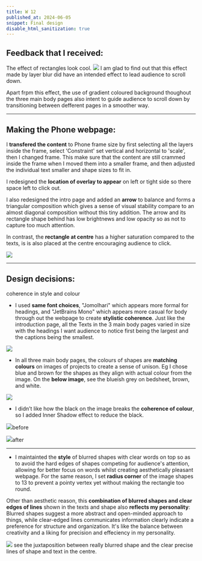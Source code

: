 ```yaml
---
title: W 12
published_at: 2024-06-05
snippet: Final design
disable_html_sanitization: true
---
```



## Feedback that I received: 
The effect of rectangles look cool.
![ ](a4/e.png)
I am glad to find out that this effect made by layer blur did have an intended effect to lead audience to scroll down.

Apart frpm this effect, the use of gradient coloured background thoughout the three main body pages also intent to guide audience to scroll down by transitioning between defferent pages in a smoother way.

-----------------------------------------------------------------------------------------------------------------------------

## Making the Phone webpage:
I **transfered the content** to Phone frame size by first selecting all the layers inside the frame, select 'Constraint' set vertical and horizontal to 'scale', then I changed frame. This make sure that the content are still crammed inside the frame when I moved them into a smaller frame, and then adjusted the individual text smaller and shape sizes to fit in. 

I redesigned the **location of overlay to appear** on left or tight side so there space left to click out.

I also redesigned the intro page and added an **arrow** to balance and forms a triangular composition which gives a sense of visual stability compare to an almost diagonal composition without this tiny addition. The arrow and its rectangle shape behind has low brightnews and low opacity so as not to capture too much attention.

In contrast, the **rectangle at centre** has a higher saturation compared to the texts,  is is also placed at the centre encouraging audience to click.

![ ](a4/tr.png)


-----------------------------------------------------------------------------------------------------------------------------

## Design decisions:
coherence in style and colour

- I used **same font choices**, "Jomolhari" which appears more formal for headings, and "JetBrains Mono" which appears more casual for body through out the webpage to create **stylistic coherence**. Just like the introduction page, all the Texts in the 3 main body pages varied in size with the headings I want audience to notice first being the largest and the captions being the smallest.

![ ](a4/fin.png)



- In all three main body pages, the colours of shapes are **matching colours** on images of projects to create a sense of unison.
Eg I chose blue and brown for the shapes as they align with actual colour from the image.
On the **below image**, see the blueish grey on bedsheet, brown, and white.

![ ](a4/bl.png)



- I didn’t like how the black on the image breaks the **coherence of colour**, so I added Inner Shadow effect to reduce the black.

![ ](a4/bf.png)before

![ ](a4/af.png)after

-----------------------------------------------------------------------------------------------------------------------------

- I maintainted the **style** of blurred shapes with clear words on top so as to avoid the hard edges of shapes competing for audience's attention, allowing for better focus on words whilst creating aesthetically pleasant webpage.
For the same reason, I set **radius corner** of the image shapes to 13 to prevent a pointy vertex yet without making the rectangle too round. 

Other than aesthetic reason, this **combination of blurred shapes and clear edges of lines** shown in the texts and shape also **reflects my personality**: Blurred shapes suggest a more abstract and open-minded approach to things, while clear-edged lines communicates information clearly indicate a preference for structure and organization. It's like the balance between creativity and a liking for precision and effeciency in my personality.

![ ](a4/ju.png) see the juxtaposition between really blurred shape and the clear precise lines of shape and text in the centre.



